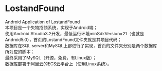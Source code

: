# LostandFound  
Android Application of LostandFound  
本项目是一个失物招领系统，实现于Android端；  
使用Android Strudio3.2开发，最低运行环境minSdkVersion=21（也就是Android5.0），首页的LostandFound文件夹就是其项目代码；  
数据库在SQL server和MySQL上都进行了实现，首页的文件夹分别是两个数据库所对应的脚本；  
最终采用了MySQL（开源，免费，有Linux版）；  
数据库部署于阿里云的ECS云平台上（使用Linux系统）。  
